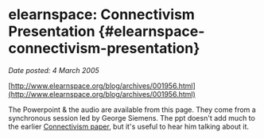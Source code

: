 # elearnspace: Connectivism Presentation {#elearnspace-connectivism-presentation}

_Date posted: 4 March 2005_

[http://www.elearnspace.org/blog/archives/001956.html](http://www.elearnspace.org/blog/archives/001956.html)

The Powerpoint & the audio are available from this page. They come from a synchronous session led by George Siemens. The ppt doesn't add much to the earlier [Connectivism paper](http://www.elearnspace.org/Articles/connectivism.htm), but it's useful to hear him talking about it.